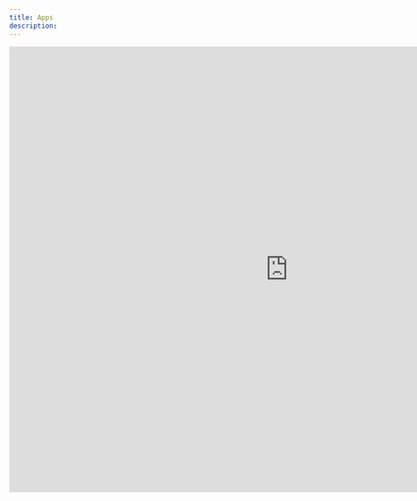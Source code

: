 ```yaml
---
title: Apps
description:
---
```


<iframe src="https://gumroad.com/onmyway133" frameborder="0" allowfullscreen style="width:1000px;height:800px;"></iframe>
